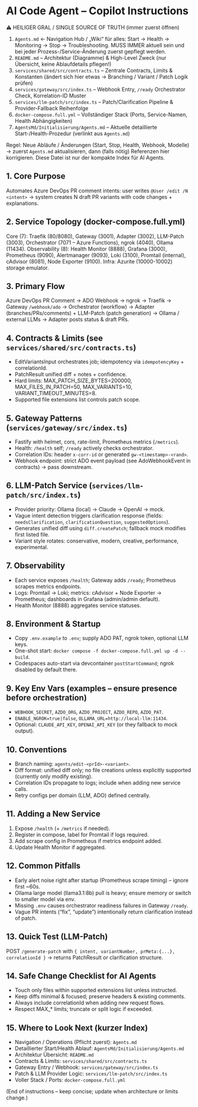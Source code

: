 # AI Code Agent – Copilot Instructions

⚠ HEILIGER GRAL / SINGLE SOURCE OF TRUTH (immer zuerst öffnen)
1. `Agents.md`  ← Navigation Hub / „Wiki“ für alles: Start → Health → Monitoring → Stop → Troubleshooting. MUSS IMMER aktuell sein und bei jeder Prozess-/Service-Änderung zuerst gepflegt werden.
2. `README.md`  – Architektur (Diagramme) & High-Level Zweck (nur Übersicht, keine Ablaufdetails pflegen!)
3. `services/shared/src/contracts.ts` – Zentrale Contracts, Limits & Konstanten (ändert sich hier etwas → Branching / Variant / Patch Logik prüfen)
4. `services/gateway/src/index.ts` – Webhook Entry, `/ready` Orchestrator Check, Korrelation-ID Muster
5. `services/llm-patch/src/index.ts` – Patch/Clarification Pipeline & Provider-Fallback Reihenfolge
6. `docker-compose.full.yml` – Vollständiger Stack (Ports, Service-Namen, Health Abhängigkeiten)
7. `AgentsMd/Initialisierung/Agents.md` – Aktuelle detaillierte Start-/Health-Prozedur (verlinkt aus `Agents.md`)

Regel: Neue Abläufe / Änderungen (Start, Stop, Health, Webhook, Modelle) → zuerst `Agents.md` aktualisieren, dann (falls nötig) Referenzen hier korrigieren. Diese Datei ist nur der kompakte Index für AI Agents.

## 1. Core Purpose
Automates Azure DevOps PR comment intents: user writes `@User /edit /N <intent>` -> system creates N draft PR variants with code changes + explanations.

## 2. Service Topology (docker-compose.full.yml)
Core (7): Traefik (80/8080), Gateway (3001), Adapter (3002), LLM-Patch (3003), Orchestrator (7071 – Azure Functions), ngrok (4040), Ollama (11434).
Observability (8): Health Monitor (8888), Grafana (3000), Prometheus (9090), Alertmanager (9093), Loki (3100), Promtail (internal), cAdvisor (8081), Node Exporter (9100).
Infra: Azurite (10000-10002) storage emulator.

## 3. Primary Flow
Azure DevOps PR Comment -> ADO Webhook -> ngrok -> Traefik -> Gateway `/webhook/ado` -> Orchestrator (workflow) -> Adapter (branches/PRs/comments) + LLM-Patch (patch generation) -> Ollama / external LLMs -> Adapter posts status & draft PRs.

## 4. Contracts & Limits (see `services/shared/src/contracts.ts`)
- EditVariantsInput orchestrates job; idempotency via `idempotencyKey` + correlationId.
- PatchResult unified diff + notes + confidence.
- Hard limits: MAX_PATCH_SIZE_BYTES=200000, MAX_FILES_IN_PATCH=50, MAX_VARIANTS=10, VARIANT_TIMEOUT_MINUTES=8.
- Supported file extensions list controls patch scope.

## 5. Gateway Patterns (`services/gateway/src/index.ts`)
- Fastify with helmet, cors, rate-limit, Prometheus metrics (`/metrics`).
- Health: `/health` self; `/ready` actively checks orchestrator.
- Correlation IDs: header `x-corr-id` or generated `gw-<timestamp>-<rand>`.
- Webhook endpoint: strict ADO event payload (see AdoWebhookEvent in contracts) -> pass downstream.

## 6. LLM-Patch Service (`services/llm-patch/src/index.ts`)
- Provider priority: Ollama (local) -> Claude -> OpenAI -> mock.
- Vague intent detection triggers clarification response (fields: `needsClarification`, `clarificationQuestion`, `suggestedOptions`).
- Generates unified diff using `diff.createPatch`; fallback mock modifies first listed file.
- Variant style rotates: conservative, modern, creative, performance, experimental.

## 7. Observability
- Each service exposes `/health`; Gateway adds `/ready`; Prometheus scrapes metrics endpoints.
- Logs: Promtail -> Loki; metrics: cAdvisor + Node Exporter -> Prometheus; dashboards in Grafana (admin/admin default).
- Health Monitor (8888) aggregates service statuses.

## 8. Environment & Startup
- Copy `.env.example` to `.env`; supply ADO PAT, ngrok token, optional LLM keys.
- One-shot start: `docker compose -f docker-compose.full.yml up -d --build`.
- Codespaces auto-start via devcontainer `postStartCommand`; ngrok disabled by default there.

## 9. Key Env Vars (examples – ensure presence before orchestration)
- `WEBHOOK_SECRET`, `AZDO_ORG`, `AZDO_PROJECT`, `AZDO_REPO`, `AZDO_PAT`.
- `ENABLE_NGROK=true|false`, `OLLAMA_URL=http://local-llm:11434`.
- Optional: `CLAUDE_API_KEY`, `OPENAI_API_KEY` (or they fallback to mock output).

## 10. Conventions
- Branch naming: `agents/edit-<prId>-<variant>`.
- Diff format: unified diff only; no file creations unless explicitly supported (currently only modify existing).
- Correlation IDs propagate to logs; include when adding new service calls.
- Retry configs per domain (LLM, ADO) defined centrally.

## 11. Adding a New Service
1. Expose `/health` (+ `/metrics` if needed).
2. Register in compose, label for Promtail if logs required.
3. Add scrape config in Prometheus if metrics endpoint added.
4. Update Health Monitor if aggregated.

## 12. Common Pitfalls
- Early alert noise right after startup (Prometheus scrape timing) – ignore first ~60s.
- Ollama large model (llama3.1:8b) pull is heavy; ensure memory or switch to smaller model via env.
- Missing `.env` causes orchestrator readiness failures in Gateway `/ready`.
- Vague PR intents (“fix”, “update”) intentionally return clarification instead of patch.

## 13. Quick Test (LLM-Patch)
POST `/generate-patch` with `{ intent, variantNumber, prMeta:{...}, correlationId }` -> returns PatchResult or clarification structure.

## 14. Safe Change Checklist for AI Agents
- Touch only files within supported extensions list unless instructed.
- Keep diffs minimal & focused; preserve headers & existing comments.
- Always include correlationId when adding new request flows.
- Respect MAX_* limits; truncate or split logic if exceeded.

## 15. Where to Look Next (kurzer Index)
- Navigation / Operations (Pflicht zuerst): `Agents.md`
- Detaillierter Start/Health Ablauf: `AgentsMd/Initialisierung/Agents.md`
- Architektur Übersicht: `README.md`
- Contracts & Limits: `services/shared/src/contracts.ts`
- Gateway Entry / Webhook: `services/gateway/src/index.ts`
- Patch & LLM Provider Logic: `services/llm-patch/src/index.ts`
- Voller Stack / Ports: `docker-compose.full.yml`

(End of instructions – keep concise; update when architecture or limits change.)
